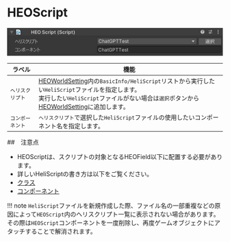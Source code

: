 # HEOScript
![HEOScript](img/HEOScript_jp.jpg)

| ラベル |  機能  |
| ----   | ---- |
| `ヘリスクリプト` | [HEOWorldSetting](../HEOComponents/HEOWorldSetting.md)内の`BasicInfo/HeliScript`リストから実行したい`HeliScript`ファイルを指定します。<br>実行したい`HeliScript`ファイルがない場合は`選択`ボタンから[HEOWorldSetting](../HEOComponents/HEOWorldSetting.md)に追加します。|
| `コンポーネント` | `ヘリスクリプト`で選択した`HeliScript`ファイルの使用したいコンポーネント名を指定します。 |

##　注意点
- HEOScriptは、スクリプトの対象となるHEOField以下に配置する必要があります。
- 詳しいHeliScriptの書き方は以下をご覧ください。
- [クラス](../hs/hs_class.md)
- [コンポーネント](../hs/hs_component.md)

!!! note
    `HeliScript`ファイルを新規作成した際、ファイル名の一部重複などの原因によって`HEOScript`内のヘリスクリプト一覧に表示されない場合があります。
    その際は`HEOScript`コンポーネントを一度削除し、再度ゲームオブジェクトにアタッチすることで解消されます。